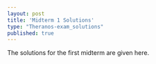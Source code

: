 ```yaml
---
layout: post
title: 'Midterm 1 Solutions'
type: "Theranos-exam_solutions"
published: true
---
```


<!-- solutions are easier to write in markdown! -->

The solutions for the first midterm are given here.
